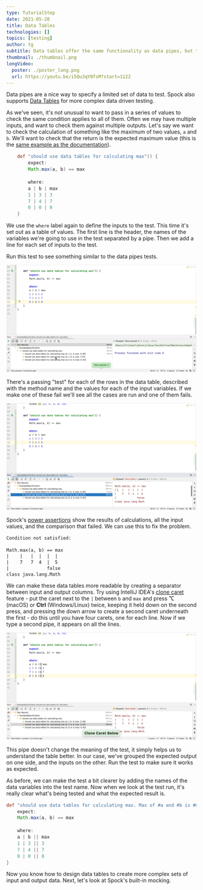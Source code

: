 ```yaml
---
type: TutorialStep
date: 2021-05-20
title: Data Tables
technologies: []
topics: [testing]
author: tg
subtitle: Data tables offer the same functionality as data pipes, but this syntax can sometimes be more readable for more complex sets of data.
thumbnail: ./thumbnail.png
longVideo:
  poster: ./poster_long.png
  url: https://youtu.be/i5Qu3qYOfsM?start=1122
---
```


Data pipes are a nice way to specify a limited set of data to test. Spock also supports [Data Tables](http://spockframework.org/spock/docs/2.0/all_in_one.html#data-tables) for more complex data driven testing.

As we've seen, it's not unusual to want to pass in a series of values to check the same condition applies to all of them. Often we may have multiple inputs, and want to check them against multiple outputs. Let's say we want to check the calculation of something like the maximum of two values, `a` and `b`. We'll want to check that the return is the expected maximum value (this is the [same example as the documentation](http://spockframework.org/spock/docs/2.0/all_in_one.html#data-tables)).

```groovy
    def "should use data tables for calculating max"() {
        expect:
        Math.max(a, b) == max

        where:
        a | b | max
        1 | 3 | 3
        7 | 4 | 7
        0 | 0 | 0
    }
```

We use the `where` label again to define the inputs to the test. This time it's set out as a table of values. The first line is the header, the names of the variables we're going to use in the test separated by a pipe. Then we add a line for each set of inputs to the test.

Run this test to see something similar to the data pipes tests.

![](./19.png)

There's a passing "test" for each of the rows in the data table, described with the method name and the values for each of the input variables. If we make one of these fail we'll see all the cases are run and one of them fails.

![](./20.png)

Spock's [power assertions](http://spockframework.org/spock/docs/2.0/all_in_one.html#_assertions_with_explicit_messages_now_include_power_assertions_output) show the results of calculations, all the input values, and the comparison that failed. We can use this to fix the problem.

``` 
Condition not satisfied:

Math.max(a, b) == max
|    |   |  |  |  |
|    7   7  4  |  5
|              false
class java.lang.Math
```

We can make these data tables more readable by creating a separator between input and output columns. Try using IntelliJ IDEA's [clone caret](https://www.jetbrains.com/help/idea/pro-tips.html#multiple-selections) feature - put the caret next to the `|` between `b` and `max` and press **⌥** (macOS) or **Ctrl** (Windows/Linux) twice, keeping it held down on the second press, and pressing the down arrow to create a second caret underneath the first - do this until you have four carets, one for each line. Now if we type a second pipe, it appears on all the lines.

![](./21.png)

This pipe doesn't change the meaning of the test, it simply helps us to understand the table better. In our case, we've grouped the expected output on one side, and the inputs on the other. Run the test to make sure it works as expected.

As before, we can make the test a bit clearer by adding the names of the data variables into the test name. Now when we look at the test run, it's really clear what's being tested and what the expected result is.

```groovy
def "should use data tables for calculating max. Max of #a and #b is #max"() {
    expect:
    Math.max(a, b) == max

    where:
    a | b || max
    1 | 3 || 3
    7 | 4 || 7
    0 | 0 || 0
}
```

Now you know how to design data tables to create more complex sets of input and output data. Next, let's look at Spock's built-in mocking.

